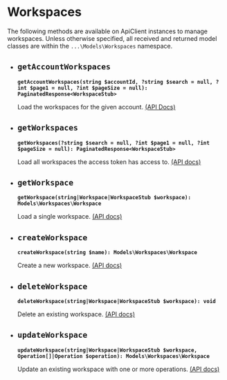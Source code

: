 # Workspaces

The following methods are available on ApiClient instances to manage workspaces. Unless otherwise specified, all received and returned model classes are within the `...\Models\Workspaces` namespace.

- ## `getAccountWorkspaces`

  **`getAccountWorkspaces(string $accountId, ?string $search = null, ?int $page1 = null, ?int $pageSize = null): PaginatedResponse<WorkspaceStub>`**

  Load the workspaces for the given account. [(API Docs)](https://developer.typeform.com/create/reference/retrieve-account-workspaces/)

- ## `getWorkspaces`

  **`getWorkspaces(?string $search = null, ?int $page1 = null, ?int $pageSize = null): PaginatedResponse<WorkspaceStub>`**

  Load all workspaces the access token has access to. [(API docs)](https://developer.typeform.com/create/reference/retrieve-workspaces/)

- ## `getWorkspace`

  **`getWorkspace(string|Workspace|WorkspaceStub $workspace): Models\Workspaces\Workspace`**

  Load a single workspace. [(API docs)](https://developer.typeform.com/create/reference/retrieve-workspace/)

- ## `createWorkspace`

  **`createWorkspace(string $name): Models\Workspaces\Workspace`**

  Create a new workspace. [(API docs)](https://developer.typeform.com/create/reference/create-workspace/)

- ## `deleteWorkspace`

  **`deleteWorkspace(string|Workspace|WorkspaceStub $workspace): void`**

  Delete an existing workspace. [(API docs)](https://developer.typeform.com/create/reference/delete-workspace/)

- ## `updateWorkspace`

  **`updateWorkspace(string|Workspace|WorkspaceStub $workspace, Operation[]|Operation $operation): Models\Workspaces\Workspace`**

  Update an existing workspace with one or more operations. [(API docs)](https://developer.typeform.com/create/reference/update-workspace/)
